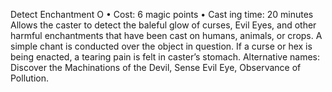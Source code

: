 Detect Enchantment O
• Cost:  6 magic points
•
 Cast
ing time: 20 minutes
Allows the caster to detect the baleful glow of curses, 
Evil Eyes, and other harmful enchantments that have 
been cast on humans, animals, or crops. A simple chant 
is conducted over the object in question. If a curse or hex 
is being enacted, a tearing pain is felt in caster’s stomach.
Alternative names: Discover the Machinations of the Devil, 
Sense Evil Eye, Observance of Pollution.

